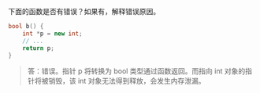 下面的函数是否有错误？如果有，解释错误原因。

```cpp
bool b() {
    int *p = new int;
    // ...
    return p;
}
```

> 答：错误。指针 p 将转换为 bool 类型通过函数返回。而指向 int 对象的指针将被销毁，该 int 对象无法得到释放，会发生内存泄漏。
